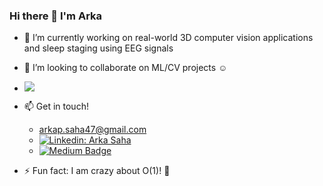 ### Hi there 👋 I'm Arka 

<!--
**ArkaJU/ArkaJU** is a ✨ _special_ ✨ repository because its `README.md` (this file) appears on your GitHub profile.

Here are some ideas to get you started:
-->

- 🔭 I’m currently working on real-world 3D computer vision applications and sleep staging using EEG signals
- 👯 I’m looking to collaborate on ML/CV projects :relaxed:
- ![](https://komarev.com/ghpvc/?username=ArkaJU&style=plastic)

- 📫 Get in touch! 
  * arkap.saha47@gmail.com  
  * [![Linkedin: Arka Saha](https://img.shields.io/badge/-Arka%20Saha-blue?style=flat-square&logo=Linkedin&logoColor=white&link=https://www.linkedin.com/in/arka-saha-992658125/)](https://www.linkedin.com/in/arka-saha-992658125/)
  * [![Medium Badge](https://img.shields.io/badge/-Arka-000000?style=flat&labelColor=000000&logo=Medium&link=https://medium.com/@arkap.saha47)](https://medium.com/@arkap.saha47)
  
- :zap: Fun fact: I am crazy about O(1)!  :racehorse:
